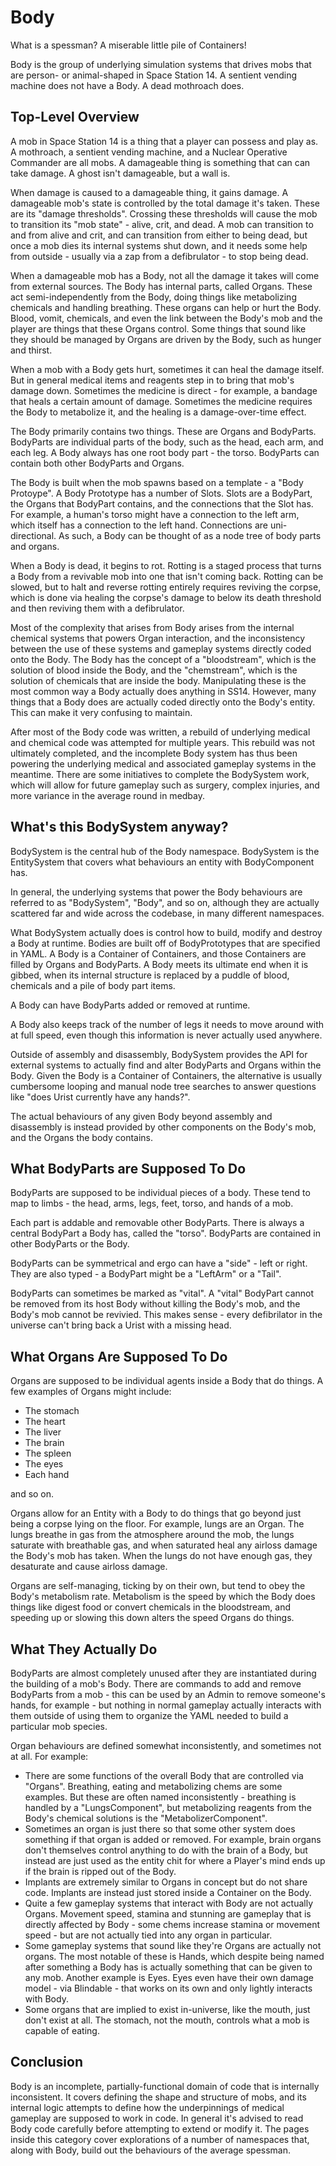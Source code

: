 # Body

What is a spessman? A miserable little pile of Containers!

Body is the group of underlying simulation systems that drives mobs that are person- or animal-shaped in Space Station 14. A sentient vending machine does not have a Body. A dead mothroach does.

## Top-Level Overview

A mob in Space Station 14 is a thing that a player can possess and play as. A mothroach, a sentient vending machine, and a Nuclear Operative Commander are all mobs. A damageable thing is something that can can take damage. A ghost isn't damageable, but a wall is. 

When damage is caused to a damageable thing, it gains damage. A damageable mob's state is controlled by the total damage it's taken. These are its "damage thresholds". Crossing these thresholds will cause the mob to transition its "mob state" - alive, crit, and dead. A mob can transition to and from alive and crit, and can transition from either to being dead, but once a mob dies its internal systems shut down, and it needs some help from outside - usually via a zap from a defibrulator - to stop being dead.

When a damageable mob has a Body, not all the damage it takes will come from external sources. The Body has internal parts, called Organs. These act semi-independently from the Body, doing things like metabolizing chemicals and handling breathing. These organs can help or hurt the Body. Blood, vomit, chemicals, and even the link between the Body's mob and the player are things that these Organs control. Some things that sound like they should be managed by Organs are driven by the Body, such as hunger and thirst.

When a mob with a Body gets hurt, sometimes it can heal the damage itself. But in general medical items and reagents step in to bring that mob's damage down. Sometimes the medicine is direct - for example, a bandage that heals a certain amount of damage. Sometimes the medicine requires the Body to metabolize it, and the healing is a damage-over-time effect.

The Body primarily contains two things. These are Organs and BodyParts. BodyParts are individual parts of the body, such as the head, each arm, and each leg. A Body always has one root body part - the torso. BodyParts can contain both other BodyParts and Organs.

The Body is built when the mob spawns based on a template - a "Body Protoype". A Body Prototype has a number of Slots. Slots are a BodyPart, the Organs that BodyPart contains, and the connections that the Slot has. For example, a human's torso might have a connection to the left arm, which itself has a connection to the left hand. Connections are uni-directional. As such, a Body can be thought of as a node tree of body parts and organs.

When a Body is dead, it begins to rot. Rotting is a staged process that turns a Body from a revivable mob into one that isn't coming back. Rotting can be slowed, but to halt and reverse rotting entirely requires reviving the corpse, which is done via healing the corpse's damage to below its death threshold and then reviving them with a defibrulator.

Most of the complexity that arises from Body arises from the internal chemical systems that powers Organ interaction, and the inconsistency between the use of these systems and gameplay systems directly coded onto the Body. The Body has the concept of a "bloodstream", which is the solution of blood inside the Body, and the "chemstream", which is the solution of chemicals that are inside the body. Manipulating these is the most common way a Body actually does anything in SS14. However, many things that a Body does are actually coded directly onto the Body's entity. This can make it very confusing to maintain.

After most of the Body code was written, a rebuild of underlying medical and chemical code was attempted for multiple years. This rebuild was not ultimately completed, and the incomplete Body system has thus been powering the underlying medical and associated gameplay systems in the meantime. There are some initiatives to complete the BodySystem work, which will allow for future gameplay such as surgery, complex injuries, and more variance in the average round in medbay.

## What's this BodySystem anyway?

BodySystem is the central hub of the Body namespace. BodySystem is the EntitySystem that covers what behaviours an entity with BodyComponent has.

In general, the underlying systems that power the Body behaviours are referred to as "BodySystem", "Body", and so on, although they are actually scattered far and wide across the codebase, in many different namespaces.

What BodySystem actually does is control how to build, modify and destroy a Body at runtime. Bodies are built off of BodyPrototypes that are specified in YAML. A Body is a Container of Containers, and those Containers are filled by Organs and BodyParts. A Body meets its ultimate end when it is gibbed, when its internal structure is replaced by a puddle of blood, chemicals and a pile of body part items.

A Body can have BodyParts added or removed at runtime.

A Body also keeps track of the number of legs it needs to move around with at full speed, even though this information is never actually used anywhere.

Outside of assembly and disassembly, BodySystem provides the API for external systems to actually find and alter BodyParts and Organs within the Body. Given the Body is a Container of Containers, the alternative is usually cumbersome looping and manual node tree searches to answer questions like "does Urist currently have any hands?".

The actual behaviours of any given Body beyond assembly and disassembly is instead provided by other components on the Body's mob, and the Organs the body contains.

## What BodyParts are Supposed To Do

BodyParts are supposed to be individual pieces of a body. These tend to map to limbs - the head, arms, legs, feet, torso, and hands of a mob. 

Each part is addable and removable other BodyParts. There is always a central BodyPart a Body has, called the "torso". BodyParts are contained in other BodyParts or the Body.

BodyParts can be symmetrical and ergo can have a "side" - left or right. They are also typed - a BodyPart might be a "LeftArm" or a "Tail".

BodyParts can sometimes be marked as "vital". A "vital" BodyPart cannot be removed from its host Body without killing the Body's mob, and the Body's mob cannot be revivied. This makes sense - every defibrilator in the universe can't bring back a Urist with a missing head.

## What Organs Are Supposed To Do

Organs are supposed to be individual agents inside a Body that do things. A few examples of Organs might include:
* The stomach
* The heart
* The liver
* The brain
* The spleen
* The eyes
* Each hand

and so on.

Organs allow for an Entity with a Body to do things that go beyond just being a corpse lying on the floor. For example, lungs are an Organ. The lungs breathe in gas from the atmosphere around the mob, the lungs saturate with breathable gas, and when saturated heal any airloss damage the Body's mob has taken. When the lungs do not have enough gas, they desaturate and cause airloss damage.

Organs are self-managing, ticking by on their own, but tend to obey the Body's metabolism rate. Metabolism is the speed by which the Body does things like digest food or convert chemicals in the bloodstream, and speeding up or slowing this down alters the speed Organs do things.

## What They Actually Do

BodyParts are almost completely unused after they are instantiated during the building of a mob's Body. There are commands to add and remove BodyParts from a mob - this can be used by an Admin to remove someone's hands, for example - but nothing in normal gameplay actually interacts with them outside of using them to organize the YAML needed to build a particular mob species. 

Organ behaviours are defined somewhat inconsistently, and sometimes not at all. For example:

* There are some functions of the overall Body that are controlled via "Organs". Breathing, eating and metabolizing chems are some examples. But these are often named inconsistently - breathing is handled by a "LungsComponent", but metabolizing reagents from the Body's chemical solutions is the "MetabolizerComponent". 
* Sometimes an organ is just there so that some other system does something if that organ is added or removed. For example, brain organs don't themselves control anything to do with the brain of a Body, but instead are just used as the entity chit for where a Player's mind ends up if the brain is ripped out of the Body.
* Implants are extremely similar to Organs in concept but do not share code. Implants are instead just stored inside a Container on the Body.
* Quite a few gameplay systems that interact with Body are not actually Organs. Movement speed, stamina and stunning are gameplay that is directly affected by Body - some chems increase stamina or movement speed - but are not actually tied into any organ in particular.
* Some gameplay systems that sound like they're Organs are actually not organs. The most notable of these is Hands, which despite being named after something a Body has is actually something that can be given to any mob. Another example is Eyes. Eyes even have their own damage model - via Blindable - that works on its own and only lightly interacts with Body. 
* Some organs that are implied to exist in-universe, like the mouth, just don't exist at all. The stomach, not the mouth, controls what a mob is capable of eating.

## Conclusion

Body is an incomplete, partially-functional domain of code that is internally inconsistent. It covers defining the shape and structure of mobs, and its internal logic attempts to define how the underpinnings of medical gameplay are supposed to work in code. In general it's advised to read Body code carefully before attempting to extend or modify it. The pages inside this category cover explorations of a number of namespaces that, along with Body, build out the behaviours of the average spessman.